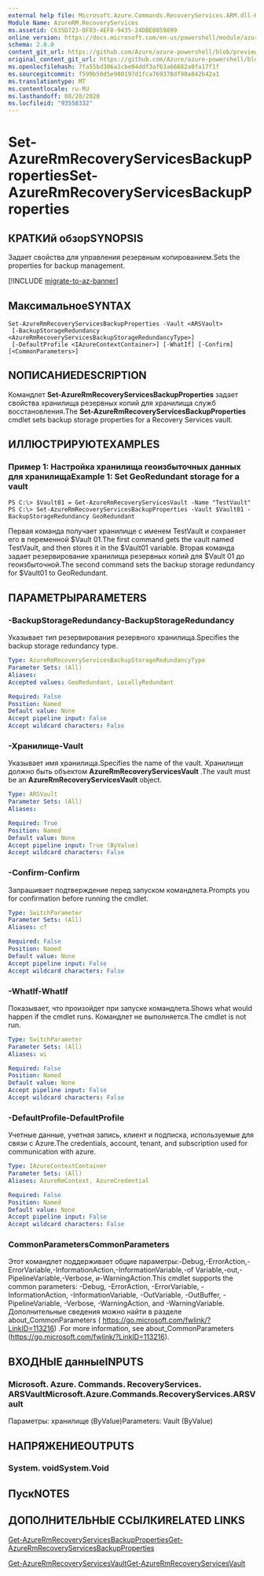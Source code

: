 ```yaml
---
external help file: Microsoft.Azure.Commands.RecoveryServices.ARM.dll-Help.xml
Module Name: AzureRM.RecoveryServices
ms.assetid: C635D723-0F03-4EF8-9435-24DBE0859899
online version: https://docs.microsoft.com/en-us/powershell/module/azurerm.recoveryservices/set-azurermrecoveryservicesbackupproperties
schema: 2.0.0
content_git_url: https://github.com/Azure/azure-powershell/blob/preview/src/ResourceManager/RecoveryServices/Commands.RecoveryServices/help/Set-AzureRmRecoveryServicesBackupProperties.md
original_content_git_url: https://github.com/Azure/azure-powershell/blob/preview/src/ResourceManager/RecoveryServices/Commands.RecoveryServices/help/Set-AzureRmRecoveryServicesBackupProperties.md
ms.openlocfilehash: 7fa55bd306a1cbe04ddf3af63a66682a0fa17f1f
ms.sourcegitcommit: f599b50d5e980197d1fca769378df90a842b42a1
ms.translationtype: MT
ms.contentlocale: ru-RU
ms.lasthandoff: 08/20/2020
ms.locfileid: "93558332"
---
```

# <span data-ttu-id="96758-101">Set-AzureRmRecoveryServicesBackupProperties</span><span class="sxs-lookup"><span data-stu-id="96758-101">Set-AzureRmRecoveryServicesBackupProperties</span></span>

## <span data-ttu-id="96758-102">КРАТКИй обзор</span><span class="sxs-lookup"><span data-stu-id="96758-102">SYNOPSIS</span></span>
<span data-ttu-id="96758-103">Задает свойства для управления резервным копированием.</span><span class="sxs-lookup"><span data-stu-id="96758-103">Sets the properties for backup management.</span></span>

[!INCLUDE [migrate-to-az-banner](../../includes/migrate-to-az-banner.md)]

## <span data-ttu-id="96758-104">Максимальное</span><span class="sxs-lookup"><span data-stu-id="96758-104">SYNTAX</span></span>

```
Set-AzureRmRecoveryServicesBackupProperties -Vault <ARSVault>
 [-BackupStorageRedundancy <AzureRmRecoveryServicesBackupStorageRedundancyType>]
 [-DefaultProfile <IAzureContextContainer>] [-WhatIf] [-Confirm] [<CommonParameters>]
```

## <span data-ttu-id="96758-105">NОПИСАНИЕ</span><span class="sxs-lookup"><span data-stu-id="96758-105">DESCRIPTION</span></span>
<span data-ttu-id="96758-106">Командлет **Set-AzureRmRecoveryServicesBackupProperties** задает свойства хранилища резервных копий для хранилища служб восстановления.</span><span class="sxs-lookup"><span data-stu-id="96758-106">The **Set-AzureRmRecoveryServicesBackupProperties** cmdlet sets backup storage properties for a Recovery Services vault.</span></span>

## <span data-ttu-id="96758-107">ИЛЛЮСТРИРУЮТ</span><span class="sxs-lookup"><span data-stu-id="96758-107">EXAMPLES</span></span>

### <span data-ttu-id="96758-108">Пример 1: Настройка хранилища геоизбыточных данных для хранилища</span><span class="sxs-lookup"><span data-stu-id="96758-108">Example 1: Set GeoRedundant storage for a vault</span></span>
```
PS C:\> $Vault01 = Get-AzureRmRecoveryServicesVault -Name "TestVault"
PS C:\> Set-AzureRmRecoveryServicesBackupProperties -Vault $Vault01 -BackupStorageRedundancy GeoRedundant
```

<span data-ttu-id="96758-109">Первая команда получает хранилище с именем TestVault и сохраняет его в переменной $Vault 01.</span><span class="sxs-lookup"><span data-stu-id="96758-109">The first command gets the vault named TestVault, and then stores it in the $Vault01 variable.</span></span>
<span data-ttu-id="96758-110">Вторая команда задает резервирование хранилища резервных копий для $Vault 01 до геоизбыточной.</span><span class="sxs-lookup"><span data-stu-id="96758-110">The second command sets the backup storage redundancy for $Vault01 to GeoRedundant.</span></span>

## <span data-ttu-id="96758-111">ПАРАМЕТРЫ</span><span class="sxs-lookup"><span data-stu-id="96758-111">PARAMETERS</span></span>

### <span data-ttu-id="96758-112">-BackupStorageRedundancy</span><span class="sxs-lookup"><span data-stu-id="96758-112">-BackupStorageRedundancy</span></span>
<span data-ttu-id="96758-113">Указывает тип резервирования резервного хранилища.</span><span class="sxs-lookup"><span data-stu-id="96758-113">Specifies the backup storage redundancy type.</span></span>

```yaml
Type: AzureRmRecoveryServicesBackupStorageRedundancyType
Parameter Sets: (All)
Aliases:
Accepted values: GeoRedundant, LocallyRedundant

Required: False
Position: Named
Default value: None
Accept pipeline input: False
Accept wildcard characters: False
```

### <span data-ttu-id="96758-114">-Хранилище</span><span class="sxs-lookup"><span data-stu-id="96758-114">-Vault</span></span>
<span data-ttu-id="96758-115">Указывает имя хранилища.</span><span class="sxs-lookup"><span data-stu-id="96758-115">Specifies the name of the vault.</span></span>
<span data-ttu-id="96758-116">Хранилище должно быть объектом **AzureRmRecoveryServicesVault** .</span><span class="sxs-lookup"><span data-stu-id="96758-116">The vault must be an **AzureRmRecoveryServicesVault** object.</span></span>

```yaml
Type: ARSVault
Parameter Sets: (All)
Aliases:

Required: True
Position: Named
Default value: None
Accept pipeline input: True (ByValue)
Accept wildcard characters: False
```

### <span data-ttu-id="96758-117">-Confirm</span><span class="sxs-lookup"><span data-stu-id="96758-117">-Confirm</span></span>
<span data-ttu-id="96758-118">Запрашивает подтверждение перед запуском командлета.</span><span class="sxs-lookup"><span data-stu-id="96758-118">Prompts you for confirmation before running the cmdlet.</span></span>

```yaml
Type: SwitchParameter
Parameter Sets: (All)
Aliases: cf

Required: False
Position: Named
Default value: None
Accept pipeline input: False
Accept wildcard characters: False
```

### <span data-ttu-id="96758-119">-WhatIf</span><span class="sxs-lookup"><span data-stu-id="96758-119">-WhatIf</span></span>
<span data-ttu-id="96758-120">Показывает, что произойдет при запуске командлета.</span><span class="sxs-lookup"><span data-stu-id="96758-120">Shows what would happen if the cmdlet runs.</span></span> <span data-ttu-id="96758-121">Командлет не выполняется.</span><span class="sxs-lookup"><span data-stu-id="96758-121">The cmdlet is not run.</span></span>

```yaml
Type: SwitchParameter
Parameter Sets: (All)
Aliases: wi

Required: False
Position: Named
Default value: None
Accept pipeline input: False
Accept wildcard characters: False
```

### <span data-ttu-id="96758-122">-DefaultProfile</span><span class="sxs-lookup"><span data-stu-id="96758-122">-DefaultProfile</span></span>
<span data-ttu-id="96758-123">Учетные данные, учетная запись, клиент и подписка, используемые для связи с Azure.</span><span class="sxs-lookup"><span data-stu-id="96758-123">The credentials, account, tenant, and subscription used for communication with azure.</span></span>

```yaml
Type: IAzureContextContainer
Parameter Sets: (All)
Aliases: AzureRmContext, AzureCredential

Required: False
Position: Named
Default value: None
Accept pipeline input: False
Accept wildcard characters: False
```

### <span data-ttu-id="96758-124">CommonParameters</span><span class="sxs-lookup"><span data-stu-id="96758-124">CommonParameters</span></span>
<span data-ttu-id="96758-125">Этот командлет поддерживает общие параметры:-Debug,-ErrorAction,-ErrorVariable,-InformationAction,-InformationVariable,-of Variable,-out,-PipelineVariable,-Verbose, и-WarningAction.</span><span class="sxs-lookup"><span data-stu-id="96758-125">This cmdlet supports the common parameters: -Debug, -ErrorAction, -ErrorVariable, -InformationAction, -InformationVariable, -OutVariable, -OutBuffer, -PipelineVariable, -Verbose, -WarningAction, and -WarningVariable.</span></span> <span data-ttu-id="96758-126">Дополнительные сведения можно найти в разделе about_CommonParameters ( https://go.microsoft.com/fwlink/?LinkID=113216) .</span><span class="sxs-lookup"><span data-stu-id="96758-126">For more information, see about_CommonParameters (https://go.microsoft.com/fwlink/?LinkID=113216).</span></span>

## <span data-ttu-id="96758-127">ВХОДНЫЕ данные</span><span class="sxs-lookup"><span data-stu-id="96758-127">INPUTS</span></span>

### <span data-ttu-id="96758-128">Microsoft. Azure. Commands. RecoveryServices. ARSVault</span><span class="sxs-lookup"><span data-stu-id="96758-128">Microsoft.Azure.Commands.RecoveryServices.ARSVault</span></span>
<span data-ttu-id="96758-129">Параметры: хранилище (ByValue)</span><span class="sxs-lookup"><span data-stu-id="96758-129">Parameters: Vault (ByValue)</span></span>

## <span data-ttu-id="96758-130">НАПРЯЖЕНИЕ</span><span class="sxs-lookup"><span data-stu-id="96758-130">OUTPUTS</span></span>

### <span data-ttu-id="96758-131">System. void</span><span class="sxs-lookup"><span data-stu-id="96758-131">System.Void</span></span>

## <span data-ttu-id="96758-132">Пуск</span><span class="sxs-lookup"><span data-stu-id="96758-132">NOTES</span></span>

## <span data-ttu-id="96758-133">ДОПОЛНИТЕЛЬНЫЕ ССЫЛКИ</span><span class="sxs-lookup"><span data-stu-id="96758-133">RELATED LINKS</span></span>

[<span data-ttu-id="96758-134">Get-AzureRmRecoveryServicesBackupProperties</span><span class="sxs-lookup"><span data-stu-id="96758-134">Get-AzureRmRecoveryServicesBackupProperties</span></span>](./Get-AzureRmRecoveryServicesBackupProperties.md)

[<span data-ttu-id="96758-135">Get-AzureRmRecoveryServicesVault</span><span class="sxs-lookup"><span data-stu-id="96758-135">Get-AzureRmRecoveryServicesVault</span></span>](./Get-AzureRmRecoveryServicesVault.md)


